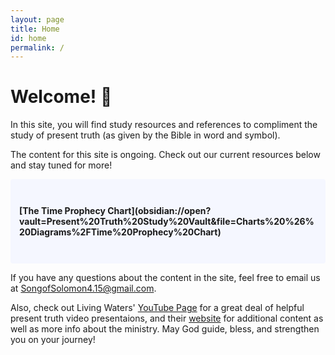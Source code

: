 ```yaml
---
layout: page
title: Home
id: home
permalink: /
---
```


# Welcome! 🌱

In this site, you will find study resources and references to compliment the study of present truth (as given by the Bible in word and symbol).

The content for this site is ongoing. Check out our current resources below and stay tuned for more!
<p style="padding: 3em 1em; background: #f5f7ff; border-radius: 4px;">
  <span style="font-weight: bold">[The Time Prophecy Chart](obsidian://open?vault=Present%20Truth%20Study%20Vault&file=Charts%20%26%20Diagrams%2FTime%20Prophecy%20Chart)</span>
</p>

If you have any questions about the content in the site, feel free to email us at SongofSolomon4.15@gmail.com.

Also, check out Living Waters' [YouTube Page](https://www.youtube.com/channel/UCcPrZXqA_63ZOTEGFgSXjMQ) for a great deal of helpful present truth video presentaions, and their [website](https://www.fountainsoflivingwaters.org) for additional content as well as more info about the ministry. 
May God guide, bless, and strengthen you on your journey!




<style>
  .wrapper {
    max-width: 46em;
  } >The content of this site is being made/hosted in Obsidian.md, pushed onto GitHub, and hosted on the web through Netify. If you would like to do the same,
the easiest way to get started is to read this [step-by-step guide explaining how to set this up from scratch](https://maximevaillancourt.com/blog/setting-up-your-own-digital-garden-with-jekyll).>
</style>
